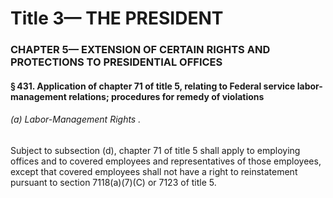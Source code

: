 
# Title 3— THE PRESIDENT
### CHAPTER 5— EXTENSION OF CERTAIN RIGHTS AND PROTECTIONS TO PRESIDENTIAL OFFICES
#### § 431. Application of chapter 71 of title 5, relating to Federal service labor-management relations; procedures for remedy of violations
###### (a) Labor-Management Rights .

Subject to subsection (d), chapter 71 of title 5 shall apply to employing offices and to covered employees and representatives of those employees, except that covered employees shall not have a right to reinstatement pursuant to section 7118(a)(7)(C) or 7123 of title 5.

